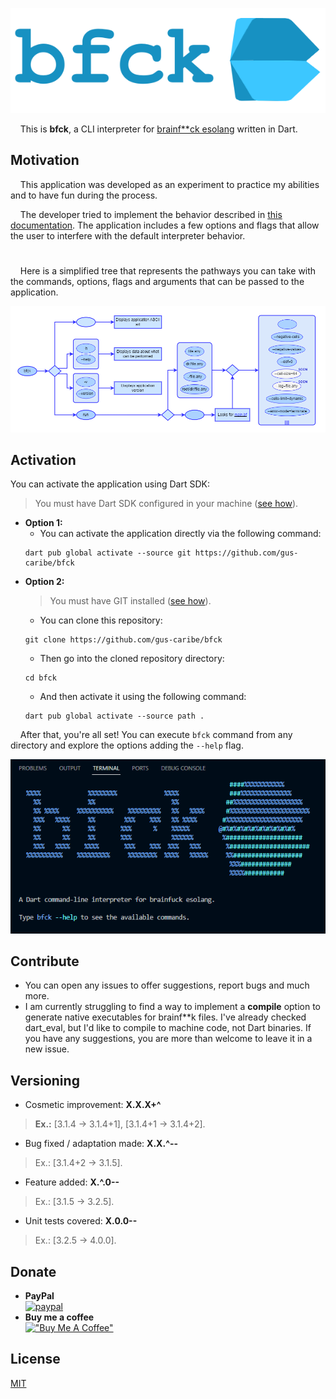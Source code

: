![Image](./assets/bfck_logo.png)

&nbsp;&nbsp;&nbsp;&nbsp;This is **bfck**, a CLI interpreter for [brainf**ck esolang](https://esolangs.org/wiki/Brainfuck) written in Dart.

## Motivation

&nbsp;&nbsp;&nbsp;&nbsp;This application was developed as an experiment to practice my abilities and to have fun during the process.

&nbsp;&nbsp;&nbsp;&nbsp;The developer tried to implement the behavior described in [this documentation](https://esolangs.org/wiki/Brainfuck#Language_overview). The application includes a few options and flags that allow the user to interfere with the default interpreter behavior.

#

&nbsp;&nbsp;&nbsp;&nbsp;Here is a simplified tree that represents the pathways you can take with the commands, options, flags and arguments that can be passed to the application. 

![Image](./assets/bfck_tree.png)

## Activation
You can activate the application using Dart SDK:
> You must have Dart SDK configured in your machine ([see how](https://dart.dev/get-dart)).
- **Option 1:** 
    - You can activate the application directly via the following command:
    ```console
    dart pub global activate --source git https://github.com/gus-caribe/bfck
    ```
- **Option 2:**
    > You must have GIT installed ([see how](https://git-scm.com/book/en/v2/Getting-Started-Installing-Git)).
    - You can clone this repository:
    ```console
    git clone https://github.com/gus-caribe/bfck
    ```
    - Then go into the cloned repository directory:
    ```console
    cd bfck
    ```
    - And then activate it using the following command:
    ```console
    dart pub global activate --source path .
    ```

&nbsp;&nbsp;&nbsp;&nbsp;After that, you're all set! You can execute `bfck` command from any directory and explore the options adding the `--help` flag.

![Image](./assets/bfck_console.png)

## Contribute
- You can open any issues to offer suggestions, report bugs and much more.
- I am currently struggling to find a way to implement a **compile** option to generate native executables for brainf**k files. I've already checked dart_eval, but I'd like to compile to machine code, not Dart binaries. If you have any suggestions, you are more than welcome to leave it in a new issue.

## Versioning
- Cosmetic improvement: **X.X.X+^**
> **Ex.:** [3.1.4 -> 3.1.4+1], [3.1.4+1 -> 3.1.4+2].
- Bug fixed / adaptation made: **X.X.^--**
> Ex.: [3.1.4+2 -> 3.1.5].
- Feature added: **X.^.0--**
> Ex.: [3.1.5 -> 3.2.5].
- Unit tests covered: **X.0.0--**
> Ex.: [3.2.5 -> 4.0.0].

## Donate
- **PayPal**   
    [![paypal](https://www.paypalobjects.com/en_US/i/btn/btn_donate_SM.gif)](https://www.paypal.com/donate/?hosted_button_id=CXX5CKLZHNK3C)
- **Buy me a coffee**   
    [!["Buy Me A Coffee"](https://www.buymeacoffee.com/assets/img/custom_images/orange_img.png)](https://www.buymeacoffee.com/guscaribe)

## License
[MIT](https://choosealicense.com/licenses/mit/)
  
  